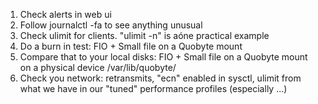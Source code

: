 1. Check alerts in web ui
2. Follow journalctl -fa to see anything unusual
3. Check ulimit for clients. "ulimit -n" is aóne practical example
4. Do a burn in test: FIO + Small file on a Quobyte mount 
5. Compare that to your local disks: FIO + Small file on a Quobyte mount on a physical device /var/lib/quobyte/<somePath>
6. Check you network: retransmits, "ecn" enabled in sysctl, ulimit from what we have in our "tuned" performance profiles (especially ...)

 


